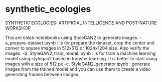 # synthetic_ecologies
SYNTHETIC ECOLOGIES: ARTIFICIAL INTELLIGENCE AND POST-NATURE WORKSHOP

This are colab notebbooks using StyleGAN2 to generate images. 
-a_prepare-dataset.ipynb :  Is for prepare the dataset, crop the center and conver to square images in 512x512 or 1024x1204 size. Also verify the images.
-b. StyleGAN2_train_model.ipynb :  is for train a machine learning model using stylegan2 based in transfer learning. It is better to start using images with a size of 512 px
-c. StyleGAN2_generator.ipynb :  generate images from the trained model and you can use them to create a video generating frames between images.
